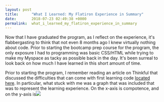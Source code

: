 ```yaml
---
layout: post
title:      "What I Learned: My Flatiron Experience in Summary"
date:       2018-07-23 02:49:38 +0000
permalink:  what_i_learned_my_flatiron_experience_in_summary
---
```



Now that I have graduated the program, as I reflect on the experience, it's flabbergasting to think that not even 8 months ago I knew virtually nothing about code. Prior to starting the bootcamp prep course for the program, the only exposure I had to programming was basic CSS/HTML while trying to make my Myspace as tacky as possible back in the day. It's been surreal to look back on how much I have learned in this short amount of time. 

Prior to starting the program, I remember reading an article on Thinkful that discussed the difficulties that can come with first learning code [located here](https://www.thinkful.com/blog/why-learning-to-code-is-so-damn-hard/). In particular, what stuck with me was a graph that was included that was to represent the learning experience. On the x-axis is compotence, and on the y-axis is![](https://s3.amazonaws.com/viking_education/web_development/blog/coding_is_hard_confidence_competence.png) 
